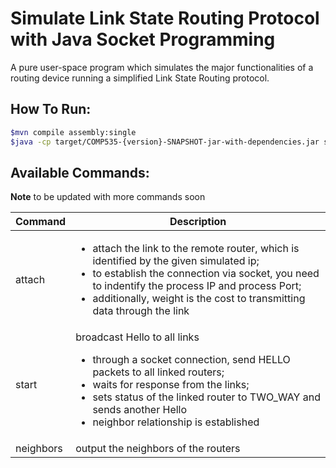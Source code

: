 # Simulate Link State Routing Protocol with Java Socket Programming

A pure user-space program which simulates the major functionalities of a routing device running a simplified Link State Routing protocol.

## How To Run:

```bash
$mvn compile assembly:single
$java -cp target/COMP535-{version}-SNAPSHOT-jar-with-dependencies.jar socs.network.Main conf/router{number}.conf

```

## Available Commands:
**Note**
to be updated with more commands soon

| Command   | Description                                                                                                                                                                                                                                                |
|-----------|------------------------------------------------------------------------------------------------------------------------------------------------------------------------------------------------------------------------------------------------------------|
| attach    | <ul><li> attach the link to the remote router, which is identified by the given simulated ip; </li><li> to establish the connection via socket, you need to indentify the process IP and process Port;</li><li> additionally, weight is the cost to transmitting data through the link</li></ul> |
| start     | broadcast Hello to all links <ul><li>through a socket connection, send HELLO packets to all linked routers;</li><li>waits for response from the links;</li><li>sets status of the linked router to TWO_WAY and sends another Hello </li><li>neighbor relationship is established</li>                                                                                                                                                                                                                               |
| neighbors | output the neighbors of the routers                                                                                                                                                                                                                        |